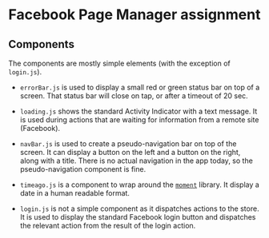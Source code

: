 # Facebook Page Manager assignment

## Components

The components are mostly simple elements (with the exception of `login.js`).

- `errorBar.js` is used to display a small red or green status bar on top of a screen. That status bar will close on tap, or after a timeout of 20 sec.
- `loading.js` shows the standard Activity Indicator with a text message. It is used during actions that are waiting for information from a remote site (Facebook).
- `navBar.js` is used to create a pseudo-navigation bar on top of the screen. It can display a button on the left and a button on the right, along with a title. There is no actual navigation in the app today, so the pseudo-navigation component is fine.
- `timeago.js` is a component to wrap around the [`moment`](http://momentjs.com) library. It display a date in a human readable format.

- `login.js` is not a simple component as it dispatches actions to the store. It is used to display the standard Facebook login button and dispatches the relevant action from the result of the login action.

